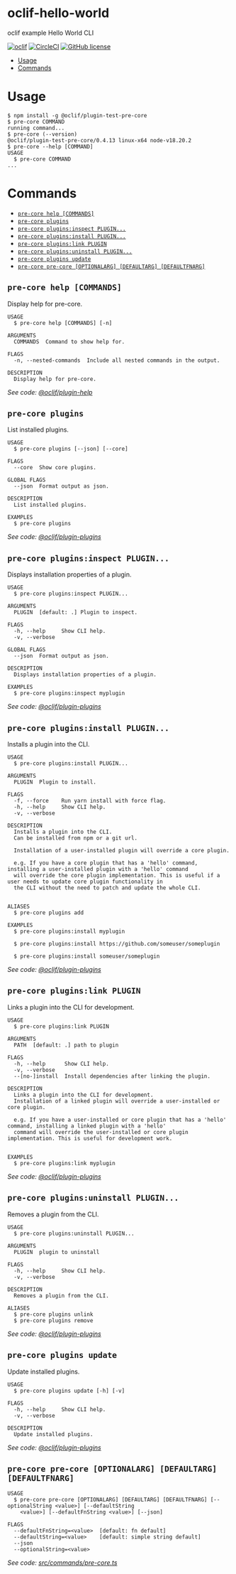 oclif-hello-world
=================

oclif example Hello World CLI

[![oclif](https://img.shields.io/badge/cli-oclif-brightgreen.svg)](https://oclif.io)
[![CircleCI](https://circleci.com/gh/oclif/hello-world/tree/main.svg?style=shield)](https://circleci.com/gh/oclif/hello-world/tree/main)
[![GitHub license](https://img.shields.io/github/license/oclif/hello-world)](https://github.com/oclif/hello-world/blob/main/LICENSE)

<!-- toc -->
* [Usage](#usage)
* [Commands](#commands)
<!-- tocstop -->
# Usage
<!-- usage -->
```sh-session
$ npm install -g @oclif/plugin-test-pre-core
$ pre-core COMMAND
running command...
$ pre-core (--version)
@oclif/plugin-test-pre-core/0.4.13 linux-x64 node-v18.20.2
$ pre-core --help [COMMAND]
USAGE
  $ pre-core COMMAND
...
```
<!-- usagestop -->
# Commands
<!-- commands -->
* [`pre-core help [COMMANDS]`](#pre-core-help-commands)
* [`pre-core plugins`](#pre-core-plugins)
* [`pre-core plugins:inspect PLUGIN...`](#pre-core-pluginsinspect-plugin)
* [`pre-core plugins:install PLUGIN...`](#pre-core-pluginsinstall-plugin)
* [`pre-core plugins:link PLUGIN`](#pre-core-pluginslink-plugin)
* [`pre-core plugins:uninstall PLUGIN...`](#pre-core-pluginsuninstall-plugin)
* [`pre-core plugins update`](#pre-core-plugins-update)
* [`pre-core pre-core [OPTIONALARG] [DEFAULTARG] [DEFAULTFNARG]`](#pre-core-pre-core-optionalarg-defaultarg-defaultfnarg)

## `pre-core help [COMMANDS]`

Display help for pre-core.

```
USAGE
  $ pre-core help [COMMANDS] [-n]

ARGUMENTS
  COMMANDS  Command to show help for.

FLAGS
  -n, --nested-commands  Include all nested commands in the output.

DESCRIPTION
  Display help for pre-core.
```

_See code: [@oclif/plugin-help](https://github.com/oclif/plugin-help/blob/5.2.20/src/commands/help.ts)_

## `pre-core plugins`

List installed plugins.

```
USAGE
  $ pre-core plugins [--json] [--core]

FLAGS
  --core  Show core plugins.

GLOBAL FLAGS
  --json  Format output as json.

DESCRIPTION
  List installed plugins.

EXAMPLES
  $ pre-core plugins
```

_See code: [@oclif/plugin-plugins](https://github.com/oclif/plugin-plugins/blob/3.9.4/src/commands/plugins/index.ts)_

## `pre-core plugins:inspect PLUGIN...`

Displays installation properties of a plugin.

```
USAGE
  $ pre-core plugins:inspect PLUGIN...

ARGUMENTS
  PLUGIN  [default: .] Plugin to inspect.

FLAGS
  -h, --help     Show CLI help.
  -v, --verbose

GLOBAL FLAGS
  --json  Format output as json.

DESCRIPTION
  Displays installation properties of a plugin.

EXAMPLES
  $ pre-core plugins:inspect myplugin
```

_See code: [@oclif/plugin-plugins](https://github.com/oclif/plugin-plugins/blob/3.9.4/src/commands/plugins/inspect.ts)_

## `pre-core plugins:install PLUGIN...`

Installs a plugin into the CLI.

```
USAGE
  $ pre-core plugins:install PLUGIN...

ARGUMENTS
  PLUGIN  Plugin to install.

FLAGS
  -f, --force    Run yarn install with force flag.
  -h, --help     Show CLI help.
  -v, --verbose

DESCRIPTION
  Installs a plugin into the CLI.
  Can be installed from npm or a git url.

  Installation of a user-installed plugin will override a core plugin.

  e.g. If you have a core plugin that has a 'hello' command, installing a user-installed plugin with a 'hello' command
  will override the core plugin implementation. This is useful if a user needs to update core plugin functionality in
  the CLI without the need to patch and update the whole CLI.


ALIASES
  $ pre-core plugins add

EXAMPLES
  $ pre-core plugins:install myplugin 

  $ pre-core plugins:install https://github.com/someuser/someplugin

  $ pre-core plugins:install someuser/someplugin
```

_See code: [@oclif/plugin-plugins](https://github.com/oclif/plugin-plugins/blob/3.9.4/src/commands/plugins/install.ts)_

## `pre-core plugins:link PLUGIN`

Links a plugin into the CLI for development.

```
USAGE
  $ pre-core plugins:link PLUGIN

ARGUMENTS
  PATH  [default: .] path to plugin

FLAGS
  -h, --help      Show CLI help.
  -v, --verbose
  --[no-]install  Install dependencies after linking the plugin.

DESCRIPTION
  Links a plugin into the CLI for development.
  Installation of a linked plugin will override a user-installed or core plugin.

  e.g. If you have a user-installed or core plugin that has a 'hello' command, installing a linked plugin with a 'hello'
  command will override the user-installed or core plugin implementation. This is useful for development work.


EXAMPLES
  $ pre-core plugins:link myplugin
```

_See code: [@oclif/plugin-plugins](https://github.com/oclif/plugin-plugins/blob/3.9.4/src/commands/plugins/link.ts)_

## `pre-core plugins:uninstall PLUGIN...`

Removes a plugin from the CLI.

```
USAGE
  $ pre-core plugins:uninstall PLUGIN...

ARGUMENTS
  PLUGIN  plugin to uninstall

FLAGS
  -h, --help     Show CLI help.
  -v, --verbose

DESCRIPTION
  Removes a plugin from the CLI.

ALIASES
  $ pre-core plugins unlink
  $ pre-core plugins remove
```

_See code: [@oclif/plugin-plugins](https://github.com/oclif/plugin-plugins/blob/3.9.4/src/commands/plugins/uninstall.ts)_

## `pre-core plugins update`

Update installed plugins.

```
USAGE
  $ pre-core plugins update [-h] [-v]

FLAGS
  -h, --help     Show CLI help.
  -v, --verbose

DESCRIPTION
  Update installed plugins.
```

_See code: [@oclif/plugin-plugins](https://github.com/oclif/plugin-plugins/blob/3.9.4/src/commands/plugins/update.ts)_

## `pre-core pre-core [OPTIONALARG] [DEFAULTARG] [DEFAULTFNARG]`

```
USAGE
  $ pre-core pre-core [OPTIONALARG] [DEFAULTARG] [DEFAULTFNARG] [--optionalString <value>] [--defaultString
    <value>] [--defaultFnString <value>] [--json]

FLAGS
  --defaultFnString=<value>  [default: fn default]
  --defaultString=<value>    [default: simple string default]
  --json
  --optionalString=<value>
```

_See code: [src/commands/pre-core.ts](https://github.com/oclif/plugin-test-pre-core/blob/0.4.13/src/commands/pre-core.ts)_
<!-- commandsstop -->
